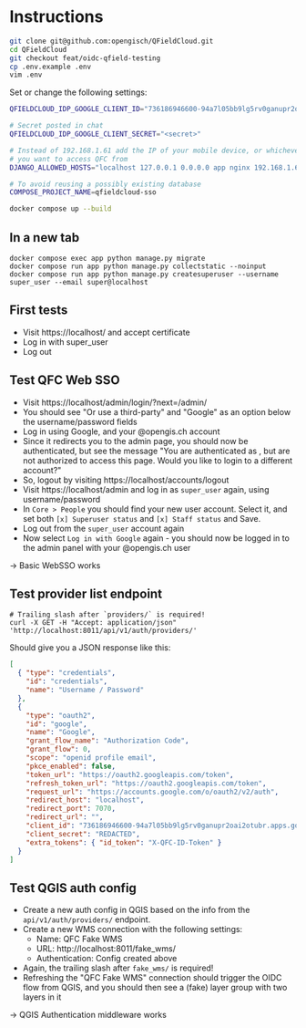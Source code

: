 # Instructions

```bash
git clone git@github.com:opengisch/QFieldCloud.git
cd QFieldCloud
git checkout feat/oidc-qfield-testing
cp .env.example .env
vim .env
```

Set or change the following settings:

```bash
QFIELDCLOUD_IDP_GOOGLE_CLIENT_ID="736186946600-94a7l05bb9lg5rv0ganupr2oai2otubr.apps.googleusercontent.com"

# Secret posted in chat
QFIELDCLOUD_IDP_GOOGLE_CLIENT_SECRET="<secret>"

# Instead of 192.168.1.61 add the IP of your mobile device, or whichever extenal devices
# you want to access QFC from
DJANGO_ALLOWED_HOSTS="localhost 127.0.0.1 0.0.0.0 app nginx 192.168.1.61"

# To avoid reusing a possibly existing database
COMPOSE_PROJECT_NAME=qfieldcloud-sso
```

```bash
docker compose up --build
```

## In a new tab
```
docker compose exec app python manage.py migrate
docker compose run app python manage.py collectstatic --noinput
docker compose run app python manage.py createsuperuser --username super_user --email super@localhost
```

## First tests
- Visit https://localhost/ and accept certificate
- Log in with super_user
- Log out

## Test QFC Web SSO
- Visit https://localhost/admin/login/?next=/admin/
- You should see "Or use a third-party" and "Google" as an option below the username/password fields
- Log in using Google, and your @opengis.ch account
- Since it redirects you to the admin page, you should now be authenticated, but see the message "You are authenticated as <yourname>, but are not authorized to access this page. Would you like to login to a different account?"
- So, logout by visiting https://localhost/accounts/logout
- Visit https://localhost/admin and log in as `super_user` again, using username/password
- In `Core > People` you should find your new user account. Select it, and set both `[x] Superuser status` and `[x] Staff status` and Save.
- Log out from the `super_user` account again
- Now select `Log in with Google` again - you should now be logged in to the admin panel with your @opengis.ch user

-> Basic WebSSO works

## Test provider list endpoint

```
# Trailing slash after `providers/` is required!
curl -X GET -H "Accept: application/json"  'http://localhost:8011/api/v1/auth/providers/'
```

Should give you a JSON response like this:

```json
[
  { "type": "credentials",
    "id": "credentials",
    "name": "Username / Password"
  },
  {
    "type": "oauth2",
    "id": "google",
    "name": "Google",
    "grant_flow_name": "Authorization Code",
    "grant_flow": 0,
    "scope": "openid profile email",
    "pkce_enabled": false,
    "token_url": "https://oauth2.googleapis.com/token",
    "refresh_token_url": "https://oauth2.googleapis.com/token",
    "request_url": "https://accounts.google.com/o/oauth2/v2/auth",
    "redirect_host": "localhost",
    "redirect_port": 7070,
    "redirect_url": "",
    "client_id": "736186946600-94a7l05bb9lg5rv0ganupr2oai2otubr.apps.googleusercontent.com",
    "client_secret": "REDACTED",
    "extra_tokens": { "id_token": "X-QFC-ID-Token" }
  }
]
```

## Test QGIS auth config

- Create a new auth config in QGIS based on the info from the `api/v1/auth/providers/` endpoint.
- Create a new WMS connection with the following settings:
    - Name: QFC Fake WMS
    - URL: http://localhost:8011/fake_wms/
    - Authentication: Config created above
- Again, the trailing slash after `fake_wms/` is required!
- Refreshing the "QFC Fake WMS" connection should trigger the OIDC flow from QGIS, and you should then see a (fake) layer group with two layers in it

-> QGIS Authentication middleware works
